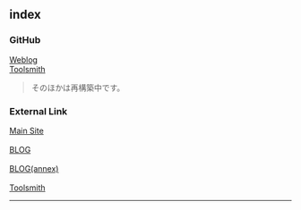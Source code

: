 ## index

### GitHub

[Weblog](https://watanabe3tipapa.github.io/)  
[Toolsmith](https://watanabe3tipapa.github.io/toolsmith/)  


>そのほかは再構築中です。  

### External Link

[Main Site](http://watanabe3ti.com)  
<br>
[BLOG](https://watanabe3ti.txt-nifty.com/)  
<br>
[BLOG(annex)](https://wiki.watanabe3ti.com)  
<br>
[Toolsmith](https://toolsmith.watanabe3ti.com)  


---

